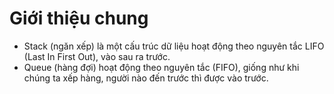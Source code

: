 # Giới thiệu chung

- Stack (ngăn xếp) là một cấu trúc dữ liệu hoạt động theo nguyên tắc LIFO (Last In First Out), vào sau ra trước.
- Queue (hàng đợi) hoạt động theo nguyên tắc (FIFO), giống như khi chúng ta xếp hàng, người nào đến trước thì được vào trước.

